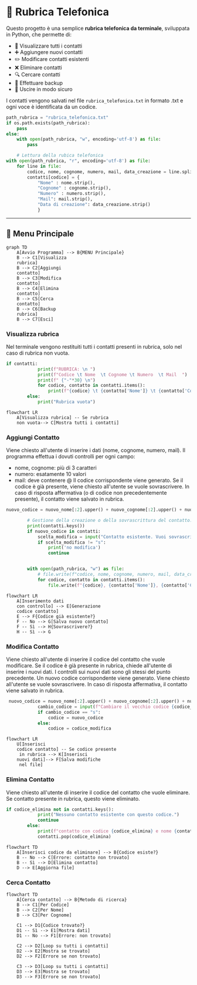 # 📒 Rubrica Telefonica

Questo progetto è una semplice **rubrica telefonica da terminale**, sviluppata in Python, che permette di:

- 📖 Visualizzare tutti i contatti
- ➕ Aggiungere nuovi contatti
- ✏️ Modificare contatti esistenti
- ❌ Eliminare contatti
- 🔍 Cercare contatti
- 💾 Effettuare backup
- 🚪 Uscire in modo sicuro

I contatti vengono salvati nel file `rubrica_telefonica.txt` in formato .txt e ogni voce è identificata da un codice.
```python
path_rubrica = "rubrica_telefonica.txt"
if os.path.exists(path_rubrica):
    pass
else:
    with open(path_rubrica, "w", encoding='utf-8') as file:
        pass

    # Lettura della rubica telefonica
with open(path_rubrica, "r", encoding='utf-8') as file:
    for line in file:
        codice, nome, cognome, numero, mail, data_creazione = line.split(",")
        contatti[codice] = {
            "Nome" : nome.strip(),
            "Cognome" : cognome.strip(),
            "Numero" : numero.strip(),
            "Mail": mail.strip(),
            "Data di creazione": data_creazione.strip()
            } 

```

---

## 🧭 Menu Principale

```mermaid
graph TD
    A[Avvio Programma] --> B{MENU Principale}
    B --> C1[Visualizza 
    rubrica]
    B --> C2[Aggiungi 
    contatto]
    B --> C3[Modifica 
    contatto]
    B --> C4[Elimina 
    contatto]
    B --> C5[Cerca 
    contatto]
    B --> C6[Backup 
    rubrica]
    B --> C7[Esci]
```
</details>

### Visualizza rubrica

Nel terminale vengono restituiti tutti i contatti presenti in rubrica, solo nel caso di rubrica non vuota. 

```python
if contatti:
            print(f"RUBRICA: \n ")
            print(f"Codice \t Nome  \t Cognome \t Numero  \t Mail  ")
            print(f" {"-"*30} \n")
            for codice, contatto in contatti.items():
                print(f"{codice} \t {contatto['Nome']} \t {contatto['Cognome']} \t{contatto['Numero']} \t{contatto['Mail']} ")
        else:
            print("Rubrica vuota")
```

```mermaid
flowchart LR
    A[Visualizza rubrica] -- Se rubrica 
    non vuota--> C[Mostra tutti i contatti]
```

### Aggiungi Contatto

Viene chiesto all'utente di inserire i dati (nome, cognome, numero, mail). Il programma effettua i dovuti controlli per ogni campo:
- nome, cognome: più di 3 caratteri
- numero: esatamente 10 valori
- mail: deve contenere @
Il codice corrispondente viene generato. Se il codice è già presente, viene chiesto all'utente se vuole sovrascrivere. In caso di risposta affermativa (o di codice non precedentemente presente), il contatto viene salvato in rubrica.


```python
nuovo_codice = nuovo_nome[:2].upper() + nuovo_cognome[:2].upper() + nuovo_numero[-4: ]

        # Gestione della creazione o della sovrascrittura del contatto.
        print(contatti.keys())
        if nuovo_codice in contatti:
            scelta_modifica = input("Contatto esistente. Vuoi sovrascrivere?(s/n): ").strip().lower()
            if scelta_modifica != "s":
                print('no modifica')
                continue


        with open(path_rubrica, "w") as file:
            # file.write(f"codice, nome, cognome, numero, mail, data_creazione\n")
            for codice, contatto in contatti.items():
                file.write(f"{codice}, {contatto['Nome']}, {contatto['Cognome']}, {contatto['Numero']}, {contatto['Mail']}, {data_creazione}")
```

```mermaid
flowchart LR
    A[Inserimento dati
    con controllo] --> E[Generazione 
    codice contatto]
    E --> F{Codice già esistente?}
    F -- No --> G[Salva nuovo contatto]
    F -- Sì --> H{Sovrascrivere?}
    H -- Sì --> G
```

### Modifica Contatto

Viene chiesto all'utente di inserire il codice del contatto che vuole modificare. 
Se il codice è già presente in rubrica, chiede all'utente di inserire i nuovi dati. I controlli sui nuovi dati sono gli stessi del punto precedente. Un nuovo codice corrispondente viene generato. Viene chiesto all'utente se vuole sovrascrivere. In caso di risposta affermativa, il contatto viene salvato in rubrica.


```python
 nuovo_codice = nuovo_nome[:2].upper() + nuovo_cognome[:2].upper() + nuovo_numero[-4: ]
            cambio_codice = input(f"Cambiare il vecchio codice {codice_modifica} in {nuovo_codice}? (s/n) ")
            if cambio_codice == "s":
                codice = nuovo_codice
            else:
                codice = codice_modifica
```

```mermaid
flowchart LR
    U[Inserisci 
    codice contatto] -- Se codice presente
     in rubrica --> K[Inserisci 
    nuovi dati]--> F[Salva modifiche
     nel file]
```

### Elimina Contatto

Viene chiesto all'utente di inserire il codice del contatto che vuole eliminare. Se contatto presente in rubrica, questo viene eliminato.


```python
if codice_elimina not in contatti.keys():
            print("Nessuno contatto esistente con questo codice.")
            continue
        else:
            print(f"contatto con codice {codice_elimina} e nome {contatti[codice_elimina]["Nome"]} eliminato")
            contatti.pop(codice_elimina)
```

```mermaid
flowchart TD
    A[Inserisci codice da eliminare] --> B{Codice esiste?}
    B -- No --> C[Errore: contatto non trovato]
    B -- Sì --> D[Elimina contatto]
    D --> E[Aggiorna file]
```
### Cerca Contatto

```mermaid
flowchart TD
    A[Cerca contatto] --> B{Metodo di ricerca}
    B --> C1[Per Codice]
    B --> C2[Per Nome]
    B --> C3[Per Cognome]
    
    C1 --> D1{Codice trovato?}
    D1 -- Sì --> E1[Mostra dati]
    D1 -- No --> F1[Errore: non trovato]

    C2 --> D2[Loop su tutti i contatti]
    D2 --> E2[Mostra se trovato]
    D2 --> F2[Errore se non trovato]

    C3 --> D3[Loop su tutti i contatti]
    D3 --> E3[Mostra se trovato]
    D3 --> F3[Errore se non trovato]
```